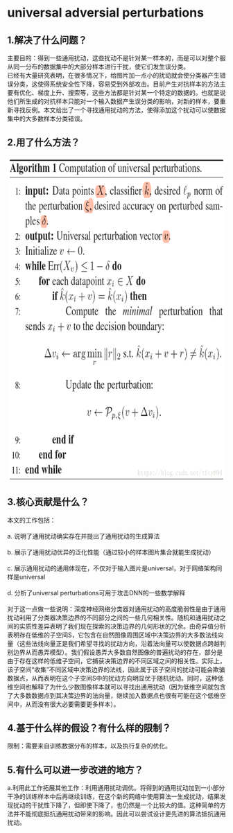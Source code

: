 universal adversial perturbations<br>  
===
1.解决了什么问题？<br>  
---
主要目的：得到一些通用扰动，这些扰动不是针对某一样本的，而是可以对整个服从同一分布的数据集中的大部分样本进行干扰，使它们发生误分类。<br>
已经有大量研究表明，在很多情况下，给图片加一点小的扰动就会使分类器产生错误分类，这使得系统安全性下降，容易受到外部攻击。目前产生对抗样本的方法主要有优化、梯度上升、搜索等，这些方法都是针对某一个特定的数据的。也就是说他们所生成的对抗样本只能对一个输入数据产生误分类的影响，对新的样本，要重新寻找反例。本文给出了一个寻找通用扰动的方法，使得添加这个扰动可以使数据集中的大多数样本分类错误。

2.用了什么方法？<br> 
---
<img width="750" height="750" src="https://github.com/Ziwen-He/paper-read/blob/master/universal.png"/><br>

3.核心贡献是什么？<br>  
---
本文的工作包括： <br>  
a. 说明了通用扰动确实存在并提出了通用扰动的生成算法 <br>  
b. 展示了通用扰动优异的泛化性能（通过较小的样本图片集合就能生成扰动） <br>  
c. 展示通用扰动的通用体现在，不仅对于输入图片是universal，对于网络架构同样是universal <br>  
d. 分析了universal perturbations可用于攻击DNN的一些数学解释<br>  
对于这一点做一些说明：深度神经网络分类器对通用扰动的高度脆弱性是由于通用扰动利用了分类器决策边界的不同部分之间的一些几何相关性。随机和通用扰动之间的实质性差异表明了我们现在探索的决策边界的几何形状的冗余。由奇异值分析表明存在低维的子空间S，它包含在自然图像周围区域中决策边界的大多数法线向量（这些法线向量正是我们希望寻找的扰动方向，沿着法向量可以使数据点跨越判别边界从而愚弄模型）。我们假设愚弄大多数自然图像的普遍扰动的存在，部分是由于存在这样的低维子空间，它捕获决策边界的不同区域之间的相关性。实际上，该子空间“收集”不同区域中决策边界的法线，因此属于该子空间的扰动可能会欺骗数据点，从而表明在这个子空间S中的扰动方向明显优于随机扰动。同时，这种低维空间也解释了为什么少数图像样本就可以寻找出通用扰动（因为低维空间就包含了大多数数据点到其决策边界的法向量，继续加入数据点也很有可能在这个低维空间中，从而没有很大必要需要更多样本）。<br>

4.基于什么样的假设？有什么样的限制？<br>  
---
限制：需要来自训练数据分布的样本，以及执行复杂的优化。<br>

5.有什么可以进一步改进的地方？<br>  
---
a.利用此工作拓展其他工作：利用通用扰动调优。将得到的通用扰动加到一小部分干净的训练样本中后再继续训练，在这个新的网络中使用算法一生成扰动，结果发现扰动的干扰性下降了，但即使下降了，也仍然是一个比较大的值。这种简单的方法并不能彻底抵抗通用扰动带来的影响。因此可以尝试设计更先进的算法抵抗通用扰动。

